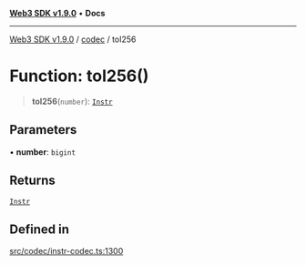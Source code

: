[**Web3 SDK v1.9.0**](../../../README.md) • **Docs**

***

[Web3 SDK v1.9.0](../../../globals.md) / [codec](../README.md) / toI256

# Function: toI256()

> **toI256**(`number`): [`Instr`](../type-aliases/Instr.md)

## Parameters

• **number**: `bigint`

## Returns

[`Instr`](../type-aliases/Instr.md)

## Defined in

[src/codec/instr-codec.ts:1300](https://github.com/Mystic-Nayy/alephium-web3/blob/ee41f5e0e7d7fb0b155fe62f05b2ac03772895ca/packages/web3/src/codec/instr-codec.ts#L1300)
